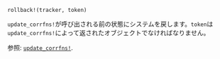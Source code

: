 ```
rollback!(tracker, token)
```

`update_corrfns!`が呼び出される前の状態にシステムを戻します。`token`は`update_corrfns!`によって返されたオブジェクトでなければなりません。

参照: [`update_corrfns!`](@ref).
